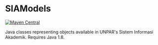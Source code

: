 # SIAModels

[![Maven Central](https://img.shields.io/maven-central/v/id.ac.unpar/SIAModels.svg?label=Maven%20Central)](https://search.maven.org/search?q=g:%22id.ac.unpar%22%20AND%20a:%22SIAModels%22)

Java classes representing objects available in UNPAR's Sistem Informasi Akademik. Requires Java 1.8.
